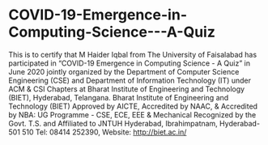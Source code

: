# COVID-19-Emergence-in-Computing-Science---A-Quiz
This is to certify that M Haider Iqbal from The University of Faisalabad has participated in “COVID-19 Emergence in Computing Science - A Quiz” in June 2020 jointly organized by the Department of Computer Science Engineering (CSE) and Department of Information Technology (IT) under ACM &amp; CSI Chapters at Bharat Institute of Engineering and Technology (BIET), Hyderabad, Telangana.
Bharat Institute of Engineering and Technology (BIET)
Approved by AICTE, Accredited by NAAC, & Accredited by NBA: UG Programme - CSE, ECE, EEE & Mechanical
Recognized by the Govt. T.S. and Affiliated to JNTUH Hyderabad, Ibrahimpatnam, Hyderabad-501 510
Tel: 08414 252390, Website: http://biet.ac.in/
